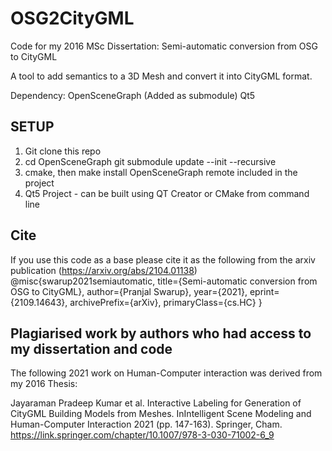 # **OSG2CityGML** #


Code for my 2016 MSc Dissertation: Semi-automatic conversion from OSG to CityGML

A tool to add semantics to a 3D Mesh and convert it into CityGML format.

Dependency:
OpenSceneGraph (Added as submodule)
Qt5


## SETUP  ##
1. Git clone this repo
2. cd OpenSceneGraph
    git submodule update --init --recursive
3. cmake, then make install OpenSceneGraph remote included in the project
4. Qt5 Project - can be built using QT Creator or CMake from command line

## Cite ##
If you use this code as a base please cite it as the following from the arxiv publication (https://arxiv.org/abs/2104.01138)
@misc{swarup2021semiautomatic,
      title={Semi-automatic conversion from OSG to CityGML}, 
      author={Pranjal Swarup},
      year={2021},
      eprint={2109.14643},
      archivePrefix={arXiv},
      primaryClass={cs.HC}
}

## Plagiarised work by authors who had access to my dissertation and code ##
The following 2021 work on Human-Computer interaction was derived from my 2016 Thesis:

Jayaraman Pradeep Kumar et al. Interactive Labeling for Generation of CityGML Building Models from Meshes. InIntelligent Scene Modeling and Human-Computer Interaction 2021 (pp. 147-163). Springer, Cham.
https://link.springer.com/chapter/10.1007/978-3-030-71002-6_9
